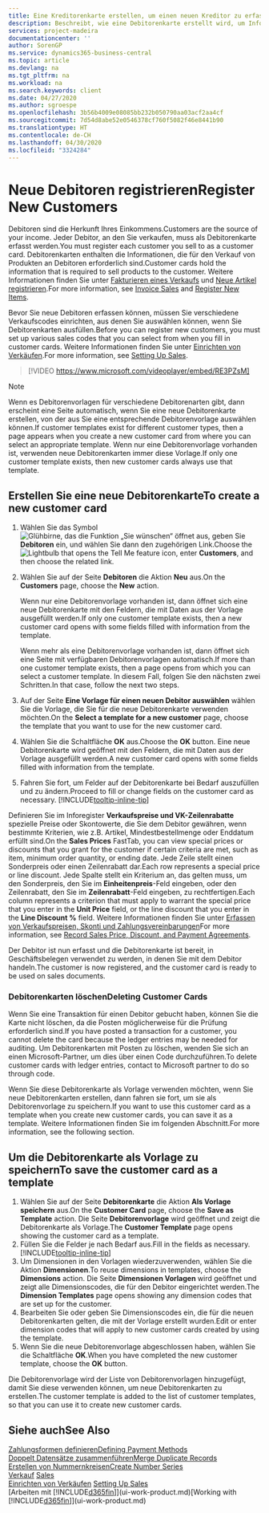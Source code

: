 ```yaml
---
title: Eine Kreditorenkarte erstellen, um einen neuen Kreditor zu erfassen | Microsoft Docs
description: Beschreibt, wie eine Debitorenkarte erstellt wird, um Informationen zu jedem neuen Debitor oder Clients zu erfassen, an die Sie verkaufen.
services: project-madeira
documentationcenter: ''
author: SorenGP
ms.service: dynamics365-business-central
ms.topic: article
ms.devlang: na
ms.tgt_pltfrm: na
ms.workload: na
ms.search.keywords: client
ms.date: 04/27/2020
ms.author: sgroespe
ms.openlocfilehash: 3b56b4009e08085bb232b050790aa03acf2aa4cf
ms.sourcegitcommit: 7d54d8abe52e0546378cf760f5082f46e8441b90
ms.translationtype: HT
ms.contentlocale: de-CH
ms.lasthandoff: 04/30/2020
ms.locfileid: "3324284"
---
```

# <a name="register-new-customers"></a><span data-ttu-id="c27bf-103">Neue Debitoren registrieren</span><span class="sxs-lookup"><span data-stu-id="c27bf-103">Register New Customers</span></span>
<span data-ttu-id="c27bf-104">Debitoren sind die Herkunft Ihres Einkommens.</span><span class="sxs-lookup"><span data-stu-id="c27bf-104">Customers are the source of your income.</span></span> <span data-ttu-id="c27bf-105">Jeder Debitor, an den Sie verkaufen, muss als Debitorenkarte erfasst werden.</span><span class="sxs-lookup"><span data-stu-id="c27bf-105">You must register each customer you sell to as a customer card.</span></span> <span data-ttu-id="c27bf-106">Debitorenkarten enthalten die Informationen, die für den Verkauf von Produkten an Debitoren erforderlich sind.</span><span class="sxs-lookup"><span data-stu-id="c27bf-106">Customer cards hold the information that is required to sell products to the customer.</span></span> <span data-ttu-id="c27bf-107">Weitere Informationen finden Sie unter [Fakturieren eines Verkaufs](sales-how-invoice-sales.md) und [Neue Artikel registrieren](inventory-how-register-new-items.md).</span><span class="sxs-lookup"><span data-stu-id="c27bf-107">For more information, see [Invoice Sales](sales-how-invoice-sales.md) and [Register New Items](inventory-how-register-new-items.md).</span></span>  

<span data-ttu-id="c27bf-108">Bevor Sie neue Debitoren erfassen können, müssen Sie verschiedene Verkaufscodes einrichten, aus denen Sie auswählen können, wenn Sie Debitorenkarten ausfüllen.</span><span class="sxs-lookup"><span data-stu-id="c27bf-108">Before you can register new customers, you must set up various sales codes that you can select from when you fill in customer cards.</span></span> <span data-ttu-id="c27bf-109">Weitere Informationen finden Sie unter [Einrichten von Verkäufen](sales-setup-sales.md).</span><span class="sxs-lookup"><span data-stu-id="c27bf-109">For more information, see [Setting Up Sales](sales-setup-sales.md).</span></span>

> [!VIDEO https://www.microsoft.com/videoplayer/embed/RE3PZsM]

> [!NOTE]  
> <span data-ttu-id="c27bf-110">Wenn es Debitorenvorlagen für verschiedene Debitorenarten gibt, dann erscheint eine Seite automatisch, wenn Sie eine neue Debitorenkarte erstellen, von der aus Sie eine entsprechende Debitorenvorlage auswählen können.</span><span class="sxs-lookup"><span data-stu-id="c27bf-110">If customer templates exist for different customer types, then a page appears when you create a new customer card from where you can select an appropriate template.</span></span> <span data-ttu-id="c27bf-111">Wenn nur eine Debitorenvorlage vorhanden ist, verwenden neue Debitorenkarten immer diese Vorlage.</span><span class="sxs-lookup"><span data-stu-id="c27bf-111">If only one customer template exists, then new customer cards always use that template.</span></span>  

## <a name="to-create-a-new-customer-card"></a><span data-ttu-id="c27bf-112">Erstellen Sie eine neue Debitorenkarte</span><span class="sxs-lookup"><span data-stu-id="c27bf-112">To create a new customer card</span></span>
1. <span data-ttu-id="c27bf-113">Wählen Sie das Symbol ![Glühbirne, das die Funktion „Sie wünschen“ öffnet](media/ui-search/search_small.png "Tell Me-Funktion") aus, geben Sie **Debitoren** ein, und wählen Sie dann den zugehörigen Link.</span><span class="sxs-lookup"><span data-stu-id="c27bf-113">Choose the ![Lightbulb that opens the Tell Me feature](media/ui-search/search_small.png "Tell me what you want to do") icon, enter **Customers**, and then choose the related link.</span></span>  
2. <span data-ttu-id="c27bf-114">Wählen Sie auf der Seite **Debitoren** die Aktion **Neu** aus.</span><span class="sxs-lookup"><span data-stu-id="c27bf-114">On the **Customers** page, choose the **New** action.</span></span>

    <span data-ttu-id="c27bf-115">Wenn nur eine Debitorenvorlage vorhanden ist, dann öffnet sich eine neue Debitorenkarte mit den Feldern, die mit Daten aus der Vorlage ausgefüllt werden.</span><span class="sxs-lookup"><span data-stu-id="c27bf-115">If only one customer template exists, then a new customer card opens with some fields filled with information from the template.</span></span>

    <span data-ttu-id="c27bf-116">Wenn mehr als eine Debitorenvorlage vorhanden ist, dann öffnet sich eine Seite mit verfügbaren Debitorenvorlagen automatisch.</span><span class="sxs-lookup"><span data-stu-id="c27bf-116">If more than one customer template exists, then a page opens from which you can select a customer template.</span></span> <span data-ttu-id="c27bf-117">In diesem Fall, folgen Sie den nächsten zwei Schritten.</span><span class="sxs-lookup"><span data-stu-id="c27bf-117">In that case, follow the next two steps.</span></span>
3. <span data-ttu-id="c27bf-118">Auf der Seite **Eine Vorlage für einen neuen Debitor auswählen** wählen Sie die Vorlage, die Sie für die neue Debitorenkarte verwenden möchten.</span><span class="sxs-lookup"><span data-stu-id="c27bf-118">On the **Select a template for a new customer** page, choose the template that you want to use for the new customer card.</span></span>
4. <span data-ttu-id="c27bf-119">Wählen Sie die Schaltfläche **OK** aus.</span><span class="sxs-lookup"><span data-stu-id="c27bf-119">Choose the **OK** button.</span></span> <span data-ttu-id="c27bf-120">Eine neue Debitorenkarte wird geöffnet mit den Feldern, die mit Daten aus der Vorlage ausgefüllt werden.</span><span class="sxs-lookup"><span data-stu-id="c27bf-120">A new customer card opens with some fields filled with information from the template.</span></span>  
5. <span data-ttu-id="c27bf-121">Fahren Sie fort, um Felder auf der Debitorenkarte bei Bedarf auszufüllen und zu ändern.</span><span class="sxs-lookup"><span data-stu-id="c27bf-121">Proceed to fill or change fields on the customer card as necessary.</span></span> [!INCLUDE[tooltip-inline-tip](includes/tooltip-inline-tip_md.md)]

<span data-ttu-id="c27bf-122">Definieren Sie im Inforegister **Verkaufspreise und VK-Zeilenrabatte** spezielle Preise oder Skontowerte, die Sie dem Debitor gewähren, wenn bestimmte Kriterien, wie z.B. Artikel, Mindestbestellmenge oder Enddatum erfüllt sind.</span><span class="sxs-lookup"><span data-stu-id="c27bf-122">On the **Sales Prices** FastTab, you can view special prices or discounts that you grant for the customer if certain criteria are met, such as item, minimum order quantity, or ending date.</span></span> <span data-ttu-id="c27bf-123">Jede Zeile stellt einen Sonderpreis oder einen Zeilenrabatt dar.</span><span class="sxs-lookup"><span data-stu-id="c27bf-123">Each row represents a special price or line discount.</span></span> <span data-ttu-id="c27bf-124">Jede Spalte stellt ein Kriterium an, das gelten muss, um den Sonderpreis, den Sie im **Einheitenpreis**-Feld eingeben, oder den Zeilenrabatt, den Sie im **Zeilenrabatt**-Feld eingeben, zu rechtfertigen.</span><span class="sxs-lookup"><span data-stu-id="c27bf-124">Each column represents a criterion that must apply to warrant the special price that you enter in the **Unit Price** field, or the line discount that you enter in the **Line Discount %** field.</span></span> <span data-ttu-id="c27bf-125">Weitere Informationen finden Sie unter [Erfassen von Verkaufspreisen, Skonti und Zahlungsvereinbarungen](sales-how-record-sales-price-discount-payment-agreements.md)</span><span class="sxs-lookup"><span data-stu-id="c27bf-125">For more information, see [Record Sales Price, Discount, and Payment Agreements](sales-how-record-sales-price-discount-payment-agreements.md).</span></span>

<span data-ttu-id="c27bf-126">Der Debitor ist nun erfasst und die Debitorenkarte ist bereit, in Geschäftsbelegen verwendet zu werden, in denen Sie mit dem Debitor handeln.</span><span class="sxs-lookup"><span data-stu-id="c27bf-126">The customer is now registered, and the customer card is ready to be used on sales documents.</span></span>

### <a name="deleting-customer-cards"></a><span data-ttu-id="c27bf-127">Debitorenkarten löschen</span><span class="sxs-lookup"><span data-stu-id="c27bf-127">Deleting Customer Cards</span></span>
<span data-ttu-id="c27bf-128">Wenn Sie eine Transaktion für einen Debitor gebucht haben, können Sie die Karte nicht löschen, da die Posten möglicherweise für die Prüfung erforderlich sind.</span><span class="sxs-lookup"><span data-stu-id="c27bf-128">If you have posted a transaction for a customer, you cannot delete the card because the ledger entries may be needed for auditing.</span></span> <span data-ttu-id="c27bf-129">Um Debitorenkarten mit Posten zu löschen, wenden Sie sich an einen Microsoft-Partner, um dies über einen Code durchzuführen.</span><span class="sxs-lookup"><span data-stu-id="c27bf-129">To delete customer cards with ledger entries, contact to Microsoft partner to do so through code.</span></span>

<span data-ttu-id="c27bf-130">Wenn Sie diese Debitorenkarte als Vorlage verwenden möchten, wenn Sie neue Debitorenkarten erstellen, dann fahren sie fort, um sie als Debitorenvorlage zu speichern.</span><span class="sxs-lookup"><span data-stu-id="c27bf-130">If you want to use this customer card as a template when you create new customer cards, you can save it as a template.</span></span> <span data-ttu-id="c27bf-131">Weitere Informationen finden Sie im folgenden Abschnitt.</span><span class="sxs-lookup"><span data-stu-id="c27bf-131">For more information, see the following section.</span></span>

## <a name="to-save-the-customer-card-as-a-template"></a><span data-ttu-id="c27bf-132">Um die Debitorenkarte als Vorlage zu speichern</span><span class="sxs-lookup"><span data-stu-id="c27bf-132">To save the customer card as a template</span></span>
1. <span data-ttu-id="c27bf-133">Wählen Sie auf der Seite **Debitorenkarte** die Aktion **Als Vorlage speichern** aus.</span><span class="sxs-lookup"><span data-stu-id="c27bf-133">On the **Customer Card** page, choose the **Save as Template** action.</span></span> <span data-ttu-id="c27bf-134">Die Seite **Debitorenvorlage** wird geöffnet und zeigt die Debitorenkarte als Vorlage.</span><span class="sxs-lookup"><span data-stu-id="c27bf-134">The **Customer Template** page opens showing the customer card as a template.</span></span>
2. <span data-ttu-id="c27bf-135">Füllen Sie die Felder je nach Bedarf aus.</span><span class="sxs-lookup"><span data-stu-id="c27bf-135">Fill in the fields as necessary.</span></span> [!INCLUDE[tooltip-inline-tip](includes/tooltip-inline-tip_md.md)]
3. <span data-ttu-id="c27bf-136">Um Dimensionen in den Vorlagen wiederzuverwenden, wählen Sie die Aktion **Dimensionen**.</span><span class="sxs-lookup"><span data-stu-id="c27bf-136">To reuse dimensions in templates, choose the **Dimensions** action.</span></span> <span data-ttu-id="c27bf-137">Die Seite **Dimensionen Vorlagen** wird geöffnet und zeigt alle Dimensionscodes, die für den Debitor eingerichtet werden.</span><span class="sxs-lookup"><span data-stu-id="c27bf-137">The **Dimension Templates** page opens showing any dimension codes that are set up for the customer.</span></span>
4. <span data-ttu-id="c27bf-138">Bearbeiten Sie oder geben Sie Dimensionscodes ein, die für die neuen Debitorenkarten gelten, die mit der Vorlage erstellt wurden.</span><span class="sxs-lookup"><span data-stu-id="c27bf-138">Edit or enter dimension codes that will apply to new customer cards created by using the template.</span></span>  
5. <span data-ttu-id="c27bf-139">Wenn Sie die neue Debitorenvorlage abgeschlossen haben, wählen Sie die Schaltfläche **OK**.</span><span class="sxs-lookup"><span data-stu-id="c27bf-139">When you have completed the new customer template, choose the **OK** button.</span></span>

<span data-ttu-id="c27bf-140">Die Debitorenvorlage wird der Liste von Debitorenvorlagen hinzugefügt, damit Sie diese verwenden können, um neue Debitorenkarten zu erstellen.</span><span class="sxs-lookup"><span data-stu-id="c27bf-140">The customer template is added to the list of customer templates, so that you can use it to create new customer cards.</span></span>

## <a name="see-also"></a><span data-ttu-id="c27bf-141">Siehe auch</span><span class="sxs-lookup"><span data-stu-id="c27bf-141">See Also</span></span>
[<span data-ttu-id="c27bf-142">Zahlungsformen definieren</span><span class="sxs-lookup"><span data-stu-id="c27bf-142">Defining Payment Methods</span></span>](finance-payment-methods.md)  
[<span data-ttu-id="c27bf-143">Doppelt Datensätze zusammenführen</span><span class="sxs-lookup"><span data-stu-id="c27bf-143">Merge Duplicate Records</span></span>](sales-how-merge-duplicate-records.md)  
[<span data-ttu-id="c27bf-144">Erstellen von Nummernkreisen</span><span class="sxs-lookup"><span data-stu-id="c27bf-144">Create Number Series</span></span>](ui-create-number-series.md)  
<span data-ttu-id="c27bf-145">[Verkauf](sales-manage-sales.md)  </span><span class="sxs-lookup"><span data-stu-id="c27bf-145">[Sales](sales-manage-sales.md)  </span></span>  
<span data-ttu-id="c27bf-146">[Einrichten von Verkäufen](sales-setup-sales.md)  </span><span class="sxs-lookup"><span data-stu-id="c27bf-146">[Setting Up Sales](sales-setup-sales.md)  </span></span>  
<span data-ttu-id="c27bf-147">[Arbeiten mit [!INCLUDE[d365fin](includes/d365fin_md.md)]](ui-work-product.md)</span><span class="sxs-lookup"><span data-stu-id="c27bf-147">[Working with [!INCLUDE[d365fin](includes/d365fin_md.md)]](ui-work-product.md)</span></span>
